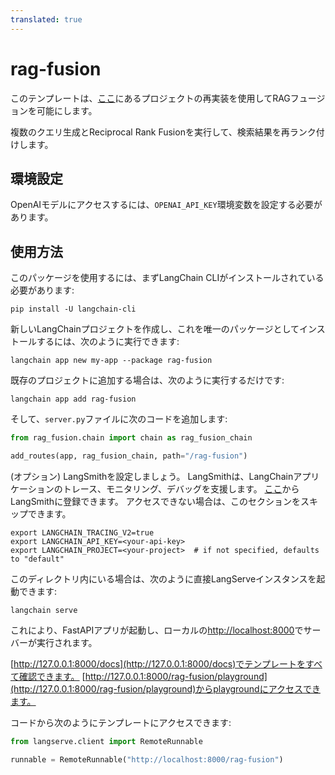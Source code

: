 ```yaml
---
translated: true
---
```


# rag-fusion

このテンプレートは、[ここ](https://github.com/Raudaschl/rag-fusion)にあるプロジェクトの再実装を使用してRAGフュージョンを可能にします。

複数のクエリ生成とReciprocal Rank Fusionを実行して、検索結果を再ランク付けします。

## 環境設定

OpenAIモデルにアクセスするには、`OPENAI_API_KEY`環境変数を設定する必要があります。

## 使用方法

このパッケージを使用するには、まずLangChain CLIがインストールされている必要があります:

```shell
pip install -U langchain-cli
```

新しいLangChainプロジェクトを作成し、これを唯一のパッケージとしてインストールするには、次のように実行できます:

```shell
langchain app new my-app --package rag-fusion
```

既存のプロジェクトに追加する場合は、次のように実行するだけです:

```shell
langchain app add rag-fusion
```

そして、`server.py`ファイルに次のコードを追加します:

```python
from rag_fusion.chain import chain as rag_fusion_chain

add_routes(app, rag_fusion_chain, path="/rag-fusion")
```

(オプション) LangSmithを設定しましょう。
LangSmithは、LangChainアプリケーションのトレース、モニタリング、デバッグを支援します。
[ここ](https://smith.langchain.com/)からLangSmithに登録できます。
アクセスできない場合は、このセクションをスキップできます。

```shell
export LANGCHAIN_TRACING_V2=true
export LANGCHAIN_API_KEY=<your-api-key>
export LANGCHAIN_PROJECT=<your-project>  # if not specified, defaults to "default"
```

このディレクトリ内にいる場合は、次のように直接LangServeインスタンスを起動できます:

```shell
langchain serve
```

これにより、FastAPIアプリが起動し、ローカルの[http://localhost:8000](http://localhost:8000)でサーバーが実行されます。

[http://127.0.0.1:8000/docs](http://127.0.0.1:8000/docs)でテンプレートをすべて確認できます。
[http://127.0.0.1:8000/rag-fusion/playground](http://127.0.0.1:8000/rag-fusion/playground)からplaygroundにアクセスできます。

コードから次のようにテンプレートにアクセスできます:

```python
from langserve.client import RemoteRunnable

runnable = RemoteRunnable("http://localhost:8000/rag-fusion")
```
